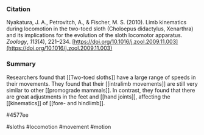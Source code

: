 ### Citation

Nyakatura, J. A., Petrovitch, A., & Fischer, M. S. (2010). Limb kinematics during locomotion in the two-toed sloth (Choloepus didactylus, Xenarthra) and its implications for the evolution of the sloth locomotor apparatus. _Zoology_, _113_(4), 221–234. [https://doi.org/10.1016/j.zool.2009.11.003](https://doi.org/10.1016/j.zool.2009.11.003)

### Summary

Researchers found that [[Two-toed sloths]] have a large range of speeds in their movements. They found that their [[intralimb movements]] are still very similar to other [[promograde mammals]]. In contrast, they found that there are great adjustments in the feet and [[hand joints]], affecting the [[kinematics]] of [[fore- and hindlimb]].

#4577ee

#sloths
#locomotion 
#movement 
#motion 
